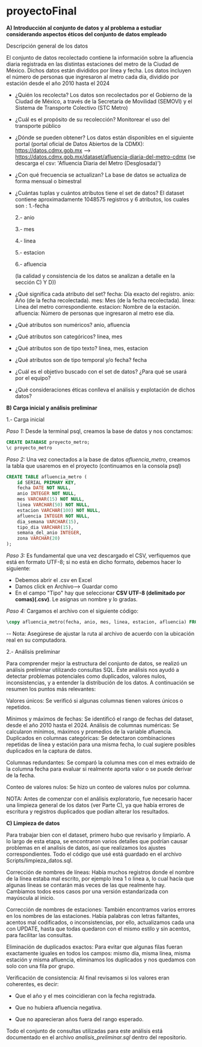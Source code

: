 # proyectoFinal
**A) Introducción al conjunto de datos y al problema a estudiar considerando aspectos éticos del conjunto de datos empleado**

Descripción general de los datos

El conjunto de datos recolectado contiene la información sobre la afluencia diaria registrada en las distintas estaciones del metro de la Ciudad de México. Dichos datos están divididos por línea y fecha. Los datos incluyen el número de personas que ingresaron al metro cada día, dividido por estación desde el año 2010 hasta el 2024 
- ¿Quién los recolecta?
  Los datos son recolectados por el Gobierno de la Ciudad de México, a través de la Secretaría de Movilidad (SEMOVI) y el Sistema de Transporte Colectivo (STC Metro)
- ¿Cuál es el propósito de su recolección?
  Monitorear el uso del transporte público
- ¿Dónde se pueden obtener?
  Los datos están disponibles en el siguiente portal (portal oficial de Datos Abiertos de la CDMX):
  https://datos.cdmx.gob.mx --> https://datos.cdmx.gob.mx/dataset/afluencia-diaria-del-metro-cdmx (se descarga el csv: 'Afluencia Diaria del Metro (Desglosada)') 
- ¿Con qué frecuencia se actualizan?
  La base de datos se actualiza de forma mensual o bimestral
- ¿Cuántas tuplas y cuántos atributos tiene el set de datos?
  El dataset contiene aproximadamente 1048575 registros y 6 atributos, los cuales son :
  1.-fecha
  
  2.- anio
  
  3.- mes
  
  4.- linea
  
  5.- estacion
  
  6.- afluencia
  
  (la calidad y consistencia de los datos se analizan a detalle en la sección C) Y D))
- ¿Qué significa cada atributo del set?
  fecha: Día exacto del registro.
  anio: Año (de la fecha recolectada).
  mes: Mes (de la fecha recolectada).
  linea: Línea del metro correspondiente.
  estacion: Nombre de la estación.
  afluencia: Número de personas que ingresaron al metro ese día.
- ¿Qué atributos son numéricos?
  anio, afluencia 
- ¿Qué atributos son categóricos?
  linea, mes
- ¿Qué atributos son de tipo texto?
  linea, mes, estacion
- ¿Qué atributos son de tipo temporal y/o fecha?
  fecha
- ¿Cuál es el objetivo buscado con el set de datos? ¿Para qué se usará por el
equipo?

- ¿Qué consideraciones éticas conlleva el análisis y explotación de dichos datos?


**B) Carga inicial y análisis preliminar**


1.- Carga inicial

*Paso 1:* Desde la terminal psql, creamos la base de datos y nos conctamos:
```sql
CREATE DATABASE proyecto_metro;
\c proyecto_metro
```

*Paso 2:* Una vez conectados a la base de datos *afluencia_metro*, 
creamos la tabla que usaremos en el proyecto (continuamos en la consola psql)

```sql
CREATE TABLE afluencia_metro (
    id SERIAL PRIMARY KEY,
    fecha DATE NOT NULL,
    anio INTEGER NOT NULL,
    mes VARCHAR(15) NOT NULL,
    linea VARCHAR(50) NOT NULL,
    estacion VARCHAR(100) NOT NULL,
    afluencia INTEGER NOT NULL,
    dia_semana VARCHAR(15),
    tipo_dia VARCHAR(15),
    semana_del_anio INTEGER,
    zona VARCHAR(20)
);
```

*Paso 3:* Es fundamental que una vez descargado el CSV, verfiquemos que está en formato UTF-8; 
si no está en dicho formato, debemos hacer lo siguiente: 

- Debemos abrir el .csv en Excel
- Damos click en Archivo--> Guardar como
- En el campo "Tipo" hay que seleccionar **CSV UTF-8 (delimitado por comas)(.csv)**. Le asignas un nombre y lo gradas.

*Paso 4:* Cargamos el archivo con el siguiente código: 

```sql
\copy afluencia_metro(fecha, anio, mes, linea, estacion, afluencia) FROM 'C:/Users/evely/Downloads/ProyectoFinalBD/afluencia_utf8.csv' DELIMITER ',' CSV HEADER;
```
  
-- Nota: Asegúrese de ajustar la ruta al archivo de acuerdo con la ubicación real en su computadora.


2.- Análisis preliminar




Para comprender mejor la estructura del conjunto de datos, se realizó un análisis preliminar utilizando consultas SQL. Este análisis nos ayudó a detectar problemas potenciales como duplicados, valores nulos, inconsistencias, y a entender la distribución de los datos. A continuación se resumen los puntos más relevantes:

Valores únicos:
 Se verificó si algunas columnas tienen valores únicos o repetidos.


Mínimos y máximos de fechas:
 Se identificó el rango de fechas del dataset, desde el año 2010 hasta el 2024. 
Análisis de columnas numéricas:
 Se calcularon mínimos, máximos y promedios de la variable afluencia.
Duplicados en columnas categóricas:
 Se detectaron combinaciones repetidas de línea y estación para una misma fecha, lo cual sugiere posibles duplicados en la captura de datos.


Columnas redundantes:
 Se comparó la columna mes con el mes extraído de la columna fecha para evaluar si realmente aporta valor o se puede derivar de la fecha.


Conteo de valores nulos:
 Se hizo un conteo de valores nulos por columna.


NOTA: Antes de comenzar con el análisis exploratorio, fue necesario hacer una limpieza general de los datos (ver Parte C), ya que había errores de escritura y registros duplicados que podían alterar los resultados.


**C) Limpieza de datos**

Para trabajar bien con el dataset, primero hubo que revisarlo y limpiarlo. A lo largo de esta etapa, se encontraron varios detalles que podrían causar problemas en el analisis de datos, así que realizamos los ajustes correspondientes. Todo el código que usé está guardado en el archivo Scripts/limpieza_datos.sql.

Corrección de nombres de líneas:
Había muchos registros donde el nombre de la línea estaba mal escrito, por ejemplo lnea 1 o linea a, lo cual hacía que algunas líneas se contarán más veces de las que realmente hay. Cambiamos todos esos casos por una versión estandarizada con mayúscula al inicio.

Corrección de nombres de estaciones:
También encontramos varios errores en los nombres de las estaciones. Había palabras con letras faltantes, acentos mal codificados, o inconsistencias, por ello, actualizamos cada una con UPDATE, hasta que todas quedaron con el mismo estilo y sin acentos, para facilitar las consultas.

Eliminación de duplicados exactos:
Para evitar que algunas filas fueran exactamente iguales en todos los campos: mismo día, misma línea, misma estación y misma afluencia, eliminamos los duplicados y nos quedamos con solo con una fila por grupo.

Verificación de consistencia:
Al final revisamos si los valores eran coherentes, es decir:

- Que el año y el mes coincidieran con la fecha registrada.


- Que no hubiera afluencia negativa.


- Que no aparecieran años fuera del rango esperado.


Todo el conjunto de consultas utilizadas para este análisis está documentado en el archivo *analisis_preliminar.sql* dentro del repositorio.
